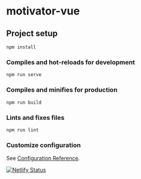 # motivator-vue

## Project setup
```
npm install
```

### Compiles and hot-reloads for development
```
npm run serve
```

### Compiles and minifies for production
```
npm run build
```

### Lints and fixes files
```
npm run lint
```

### Customize configuration
See [Configuration Reference](https://cli.vuejs.org/config/).

[![Netlify Status](https://api.netlify.com/api/v1/badges/76e98ed5-d557-4c09-89b4-cdeb23c9b14b/deploy-status)](https://app.netlify.com/sites/motivator/deploys)